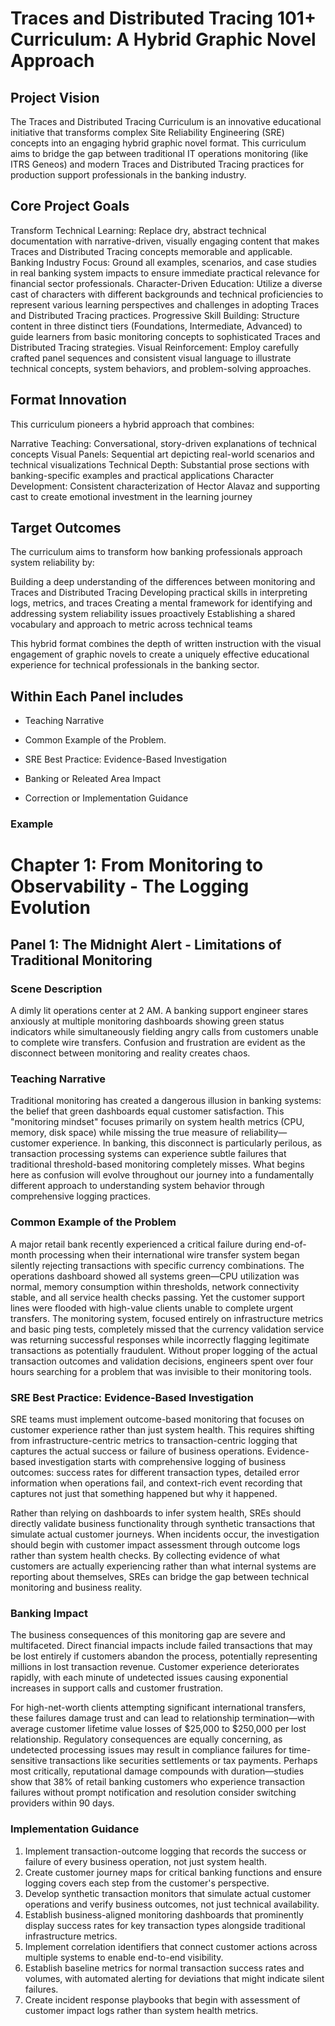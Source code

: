 # Traces and Distributed Tracing 101+ Curriculum: A Hybrid Graphic Novel Approach

## Project Vision

The Traces and Distributed Tracing Curriculum is an innovative educational initiative that transforms complex Site Reliability Engineering (SRE) concepts into an engaging hybrid graphic novel format. This curriculum aims to bridge the gap between traditional IT operations monitoring (like ITRS Geneos) and modern Traces and Distributed Tracing practices for production support professionals in the banking industry.

## Core Project Goals

Transform Technical Learning: Replace dry, abstract technical documentation with narrative-driven, visually engaging content that makes Traces and Distributed Tracing concepts memorable and applicable.
Banking Industry Focus: Ground all examples, scenarios, and case studies in real banking system impacts to ensure immediate practical relevance for financial sector professionals.
Character-Driven Education: Utilize a diverse cast of characters with different backgrounds and technical proficiencies to represent various learning perspectives and challenges in adopting Traces and Distributed Tracing practices.
Progressive Skill Building: Structure content in three distinct tiers (Foundations, Intermediate, Advanced) to guide learners from basic monitoring concepts to sophisticated Traces and Distributed Tracing strategies.
Visual Reinforcement: Employ carefully crafted panel sequences and consistent visual language to illustrate technical concepts, system behaviors, and problem-solving approaches.

## Format Innovation

This curriculum pioneers a hybrid approach that combines:

Narrative Teaching: Conversational, story-driven explanations of technical concepts
Visual Panels: Sequential art depicting real-world scenarios and technical visualizations
Technical Depth: Substantial prose sections with banking-specific examples and practical applications
Character Development: Consistent characterization of Hector Alavaz and supporting cast to create emotional investment in the learning journey

## Target Outcomes

The curriculum aims to transform how banking professionals approach system reliability by:

Building a deep understanding of the differences between monitoring and Traces and Distributed Tracing
Developing practical skills in interpreting logs, metrics, and traces
Creating a mental framework for identifying and addressing system reliability issues proactively
Establishing a shared vocabulary and approach to metric across technical teams

This hybrid format combines the depth of written instruction with the visual engagement of graphic novels to create a uniquely effective educational experience for technical professionals in the banking sector.


## Within Each Panel includes 

- Teaching Narrative

- Common Example of the Problem.

- SRE Best Practice: Evidence-Based Investigation

- Banking or Releated Area Impact

- Correction or Implementation Guidance


### Example 

# Chapter 1: From Monitoring to Observability - The Logging Evolution

## Panel 1: The Midnight Alert - Limitations of Traditional Monitoring
### Scene Description

 A dimly lit operations center at 2 AM. A banking support engineer stares anxiously at multiple monitoring dashboards showing green status indicators while simultaneously fielding angry calls from customers unable to complete wire transfers. Confusion and frustration are evident as the disconnect between monitoring and reality creates chaos.

### Teaching Narrative
Traditional monitoring has created a dangerous illusion in banking systems: the belief that green dashboards equal customer satisfaction. This "monitoring mindset" focuses primarily on system health metrics (CPU, memory, disk space) while missing the true measure of reliability—customer experience. In banking, this disconnect is particularly perilous, as transaction processing systems can experience subtle failures that traditional threshold-based monitoring completely misses. What begins here as confusion will evolve throughout our journey into a fundamentally different approach to understanding system behavior through comprehensive logging practices.

### Common Example of the Problem
A major retail bank recently experienced a critical failure during end-of-month processing when their international wire transfer system began silently rejecting transactions with specific currency combinations. The operations dashboard showed all systems green—CPU utilization was normal, memory consumption within thresholds, network connectivity stable, and all service health checks passing. Yet the customer support lines were flooded with high-value clients unable to complete urgent transfers. The monitoring system, focused entirely on infrastructure metrics and basic ping tests, completely missed that the currency validation service was returning successful responses while incorrectly flagging legitimate transactions as potentially fraudulent. Without proper logging of the actual transaction outcomes and validation decisions, engineers spent over four hours searching for a problem that was invisible to their monitoring tools.

### SRE Best Practice: Evidence-Based Investigation
SRE teams must implement outcome-based monitoring that focuses on customer experience rather than just system health. This requires shifting from infrastructure-centric metrics to transaction-centric logging that captures the actual success or failure of business operations. Evidence-based investigation starts with comprehensive logging of business outcomes: success rates for different transaction types, detailed error information when operations fail, and context-rich event recording that captures not just that something happened but why it happened.

Rather than relying on dashboards to infer system health, SREs should directly validate business functionality through synthetic transactions that simulate actual customer journeys. When incidents occur, the investigation should begin with customer impact assessment through outcome logs rather than system health checks. By collecting evidence of what customers are actually experiencing rather than what internal systems are reporting about themselves, SREs can bridge the gap between technical monitoring and business reality.

### Banking Impact
The business consequences of this monitoring gap are severe and multifaceted. Direct financial impacts include failed transactions that may be lost entirely if customers abandon the process, potentially representing millions in lost transaction revenue. Customer experience deteriorates rapidly, with each minute of undetected issues causing exponential increases in support calls and customer frustration.

For high-net-worth clients attempting significant international transfers, these failures damage trust and can lead to relationship termination—with average customer lifetime value losses of $25,000 to $250,000 per lost relationship. Regulatory consequences are equally concerning, as undetected processing issues may result in compliance failures for time-sensitive transactions like securities settlements or tax payments. Perhaps most critically, reputational damage compounds with duration—studies show that 38% of retail banking customers who experience transaction failures without prompt notification and resolution consider switching providers within 90 days.

### Implementation Guidance
1. Implement transaction-outcome logging that records the success or failure of every business operation, not just system health.
2. Create customer journey maps for critical banking functions and ensure logging covers each step from the customer's perspective.
3. Develop synthetic transaction monitors that simulate actual customer operations and verify business outcomes, not just technical availability.
4. Establish business-aligned monitoring dashboards that prominently display success rates for key transaction types alongside traditional infrastructure metrics.
5. Implement correlation identifiers that connect customer actions across multiple systems to enable end-to-end visibility.
6. Establish baseline metrics for normal transaction success rates and volumes, with automated alerting for deviations that might indicate silent failures.
7. Create incident response playbooks that begin with assessment of customer impact logs rather than system health metrics.